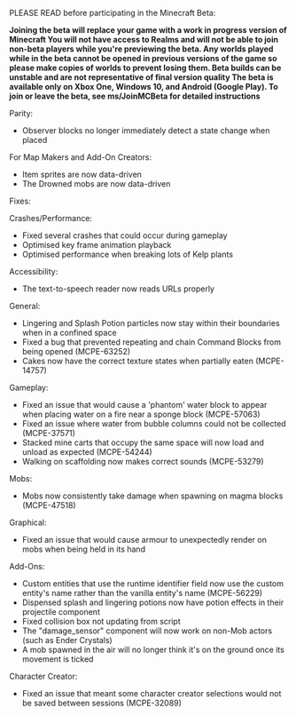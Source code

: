 PLEASE READ before participating in the Minecraft Beta:

   **Joining the beta will replace your game with a work in progress version of Minecraft
    You will not have access to Realms and will not be able to join non-beta players while you're previewing 
    the beta.
    Any worlds played while in the beta cannot be opened in previous versions of the game so please make 
    copies of worlds to prevent losing them.
    Beta builds can be unstable and are not representative of final version quality
    The beta is available only on Xbox One, Windows 10, and Android (Google Play). 
    To join or leave the beta, see ms/JoinMCBeta for detailed instructions**

Parity:

   * Observer blocks no longer immediately detect a state change when placed

 For Map Makers and Add-On Creators:

   * Item sprites are now data-driven
   * The Drowned mobs are now data-driven

Fixes:

Crashes/Performance:

   * Fixed several crashes that could occur during gameplay
   * Optimised key frame animation playback
   * Optimised performance when breaking lots of Kelp plants

Accessibility:

   * The text-to-speech reader now reads URLs properly

General:

   * Lingering and Splash Potion particles now stay within their boundaries when in a confined space
   * Fixed a bug that prevented repeating and chain Command Blocks from being opened (MCPE-63252)
   * Cakes now have the correct texture states when partially eaten (MCPE-14757) 

Gameplay:

   * Fixed an issue that would cause a 'phantom' water block to appear when placing water on a fire near
        a sponge block (MCPE-57063)
   * Fixed an issue where water from bubble columns could not be collected (MCPE-37571)
   * Stacked mine carts that occupy the same space will now load and unload as expected (MCPE-54244)
   * Walking on scaffolding now makes correct sounds (MCPE-53279) 

Mobs:

   * Mobs now consistently take damage when spawning on magma blocks (MCPE-47518)

Graphical:

   * Fixed an issue that would cause armour to unexpectedly render on mobs when being held in its hand

Add-Ons:

   * Custom entities that use the runtime identifier field now use the custom entity's name rather
        than the vanilla entity's name (MCPE-56229)
   * Dispensed splash and lingering potions now have potion effects in their projectile component
   * Fixed collision box not updating from script
   * The "damage_sensor" component will now work on non-Mob actors (such as Ender Crystals) 
   * A mob spawned in the air will no longer think it's on the ground once its movement is ticked 

Character Creator:

   * Fixed an issue that meant some character creator selections would not be saved between 
        sessions (MCPE-32089)